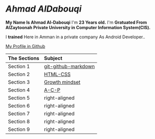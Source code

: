 # *Ahmad AlDabouqi*
**My Name Is Ahmad Al-Dabouqi** I'm **23 Years old.** I'm **Gratuated From AlZaytoonah Private University in Computer Information System(CIS).**

I **trained** Here in Amman in a private company As Android Developer..

[My Profile in Github](https://github.com/ahmadaldabouqii)

| The Sections  | Subject       
| ------------- |:-------------
| Section 1     | [git-github-markdown](https://ahmadaldabouqii.github.io/reading-notes/git-github)
| Section 2     | [HTML-CSS](https://ahmadaldabouqii.github.io/reading-notes/HTML-CSS)
| Section 3     | [Growth mindset](https://ahmadaldabouqii.github.io/reading-notes/Growth-Mindset)
| Section 4     | [A-C-P](https://ahmadaldabouqii.github.io/reading-notes/A-C-P)
| Section 5     | right-aligned
| Section 6     | right-aligned
| Section 7     | right-aligned
| Section 8     | right-aligned
| Section 9     | right-aligned